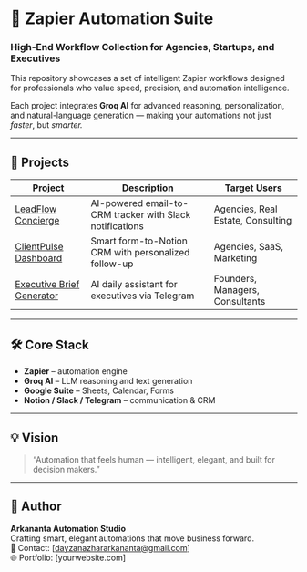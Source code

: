 # 🚀 Zapier Automation Suite
### High-End Workflow Collection for Agencies, Startups, and Executives

This repository showcases a set of intelligent Zapier workflows designed for professionals who value speed, precision, and automation intelligence.

Each project integrates **Groq AI** for advanced reasoning, personalization, and natural-language generation — making your automations not just *faster*, but *smarter.*

---

## 🧩 Projects
| Project | Description | Target Users |
|----------|--------------|---------------|
| [LeadFlow Concierge](./LeadFlow-Concierge) | AI-powered email-to-CRM tracker with Slack notifications | Agencies, Real Estate, Consulting |
| [ClientPulse Dashboard](./ClientPulse-Dashboard) | Smart form-to-Notion CRM with personalized follow-up | Agencies, SaaS, Marketing |
| [Executive Brief Generator](./Executive-Brief-Generator) | AI daily assistant for executives via Telegram | Founders, Managers, Consultants |

---

## 🛠️ Core Stack
- **Zapier** – automation engine  
- **Groq AI** – LLM reasoning and text generation  
- **Google Suite** – Sheets, Calendar, Forms  
- **Notion / Slack / Telegram** – communication & CRM  

---

## 💡 Vision
> “Automation that feels human — intelligent, elegant, and built for decision makers.”

---

## 🔗 Author
**Arkananta Automation Studio**  
Crafting smart, elegant automations that move business forward.  
📧 Contact: [dayzanazhararkananta@gmail.com]  
🌐 Portfolio: [yourwebsite.com]
